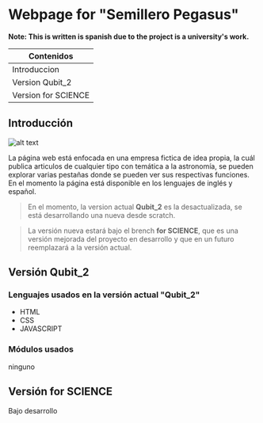 # Webpage for "Semillero Pegasus"

**Note: This is written is spanish due to the project is a university's work.**

|      Contenidos     | 
| ------------------- |
| Introduccion        |
| Version Qubit_2     |
| Version for SCIENCE |

## Introducción

![alt text][logo]

La página web está enfocada en una empresa fictica de idea propia, la cuál publica articulos de cualquier tipo con
temática a la astronomía, se pueden explorar varias pestañas donde se pueden ver sus respectivas funciones. En el momento
la página está disponible en los lenguajes de inglés y español.

>En el momento, la version actual **Qubit_2** es la desactualizada, se está desarrollando una nueva desde scratch. 

>La versión nueva estará bajo el brench **for SCIENCE**, que es una versión mejorada del proyecto en desarrollo y que en un futuro
>reemplazará a la versión actual.


## Versión Qubit_2


### Lenguajes usados en la versión actual "Qubit_2"

<ul>
<li>HTML</li>
<li>CSS</li>
<li>JAVASCRIPT</li>
</ul>

### Módulos usados

ninguno

## Versión for SCIENCE

Bajo desarrollo




[logo]:https://github.com/ledzky/Qubit_2/blob/master/res/Icon.png
